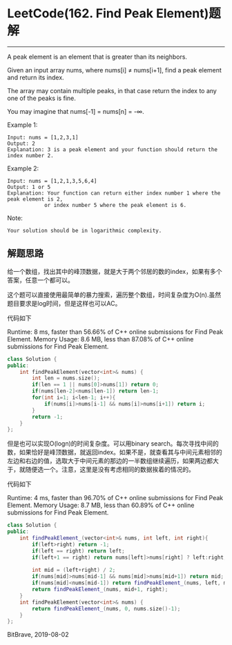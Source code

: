 # LeetCode(162. Find Peak Element)题解
------
A peak element is an element that is greater than its neighbors.

Given an input array nums, where nums[i] ≠ nums[i+1], find a peak element and return its index.

The array may contain multiple peaks, in that case return the index to any one of the peaks is fine.

You may imagine that nums[-1] = nums[n] = -∞.

Example 1:

    Input: nums = [1,2,3,1]
    Output: 2
    Explanation: 3 is a peak element and your function should return the index number 2.
Example 2:

    Input: nums = [1,2,1,3,5,6,4]
    Output: 1 or 5 
    Explanation: Your function can return either index number 1 where the peak element is 2, 
                or index number 5 where the peak element is 6.
Note:

    Your solution should be in logarithmic complexity.


## 解题思路
给一个数组，找出其中的峰顶数据，就是大于两个邻居的数的index，如果有多个答案，任意一个都可以。

这个题可以直接使用最简单的暴力搜索，遍历整个数组，时间复杂度为O(n).虽然题目要求是log时间，但是这样也可以AC。

代码如下

Runtime: 8 ms, faster than 56.66% of C++ online submissions for Find Peak Element.
Memory Usage: 8.6 MB, less than 87.08% of C++ online submissions for Find Peak Element.

```c++
class Solution {
public:
    int findPeakElement(vector<int>& nums) {
        int len = nums.size();
        if(len == 1 || nums[0]>nums[1]) return 0;
        if(nums[len-2]<nums[len-1]) return len-1;
        for(int i=1; i<len-1; i++){
            if(nums[i]>nums[i-1] && nums[i]>nums[i+1]) return i;
        }
        return -1;
    }
};
```

但是也可以实现O(logn)的时间复杂度。可以用binary search。每次寻找中间的数，如果恰好是峰顶数据，就返回index。如果不是，就查看其与中间元素相邻的左边和右边的值，选取大于中间元素的那边的一半数组继续遍历，如果两边都大于，就随便选一个。注意，这里是没有考虑相同的数据挨着的情况的。

代码如下

Runtime: 4 ms, faster than 96.70% of C++ online submissions for Find Peak Element.
Memory Usage: 8.7 MB, less than 60.89% of C++ online submissions for Find Peak Element.

```c++
class Solution {
public:
    int findPeakElement_(vector<int>& nums, int left, int right){
        if(left>right) return -1;
        if(left == right) return left;
        if(left+1 == right) return nums[left]>nums[right] ? left:right;
        
        int mid = (left+right) / 2;
        if(nums[mid]>nums[mid-1] && nums[mid]>nums[mid+1]) return mid;
        if(nums[mid]<nums[mid-1]) return findPeakElement_(nums, left, mid-1);
        return findPeakElement_(nums, mid+1, right);
    }
    int findPeakElement(vector<int>& nums) {
        return findPeakElement_(nums, 0, nums.size()-1);
    }
};
```

BitBrave, 2019-08-02